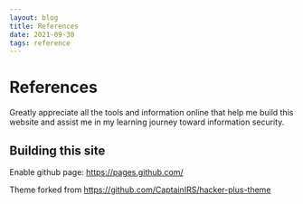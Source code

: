 ```yaml
---
layout: blog
title: References
date: 2021-09-30
tags: reference
---
```


# References

Greatly appreciate all the tools and information online that help me build this website and assist me in my learning journey toward information security.

## Building this site

Enable github page: https://pages.github.com/

Theme forked from https://github.com/CaptainIRS/hacker-plus-theme
